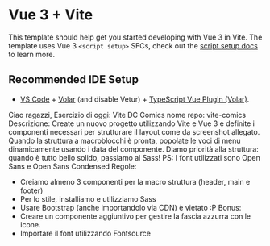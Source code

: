 # Vue 3 + Vite

This template should help get you started developing with Vue 3 in Vite. The template uses Vue 3 `<script setup>` SFCs, check out the [script setup docs](https://v3.vuejs.org/api/sfc-script-setup.html#sfc-script-setup) to learn more.

## Recommended IDE Setup

- [VS Code](https://code.visualstudio.com/) + [Volar](https://marketplace.visualstudio.com/items?itemName=Vue.volar) (and disable Vetur) + [TypeScript Vue Plugin (Volar)](https://marketplace.visualstudio.com/items?itemName=Vue.vscode-typescript-vue-plugin).


Ciao ragazzi,
Esercizio di oggi: Vite DC Comics
nome repo: vite-comics
Descrizione:
Create un nuovo progetto utilizzando Vite e Vue 3 e definite i componenti necessari per strutturare il layout come da screenshot allegato.
Quando la struttura a macroblocchi è pronta, popolate le voci di menu
dinamicamente usando i data del componente.
Diamo priorità alla struttura: quando è tutto bello solido, passiamo al Sass!
PS: I font utilizzati sono Open Sans e Open Sans Condensed
Regole:
- Creiamo almeno 3 componenti per la macro struttura (header, main e footer)
- Per lo stile, installiamo e utilizziamo Sass
- Usare Bootstrap (anche importandolo via CDN) è vietato :P
Bonus:
- Creare un componente aggiuntivo per gestire la fascia azzurra con le icone.
- Importare il font utilizzando Fontsource